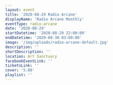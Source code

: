```yaml
---
layout: event
title: '2020-08-29 Radio Arcane'
displayName: 'Radio Arcane Monthly'
eventType: radio-arcane
date: '2020-08-29'
startDatetime: '2020-08-29 22:00:00'
endDatetime: '2020-08-30 03:00:00'
image: '/img/uploads/radio-arcane-default.jpg'
description: ''
shortDescription: ''
location: Art Sanctuary
facebookEventLink: ''
ticketsLink: ''
cover: '5.00'
playlist: ''
---
```

